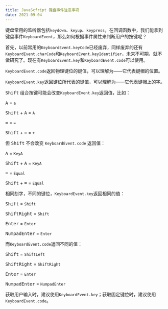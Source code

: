 ```yaml
---
title: JavaScfript 键盘事件注意事项
date: 2021-09-04
---
```


键盘常用的监听器包括`keydown`、`keyup`、`keypress`，在回调函数中，我们能拿到键盘事件`KeyboardEvent`，那么如何根据事件属性来判断用户的按键呢？

首先，以前常用的`KeyboardEvent.keyCode`已经废弃，同样废弃的还有`KeyboardEvent.charCode`和`KeyboardEvent.keyIdentifier`，未来不可期，就不做研究了。现在有`KeyboardEvent.key`和`KeyboardEvent.code`可以使用。

`KeyboardEvent.code`返回物理键位的键值，可以理解为——它代表键帽的位置。

`KeyboardEvent.key`返回键位所代表的键值，可以理解为——它代表键帽上的字。

<kbd>Shift</kbd> 组合按键可能会改变`KeyboardEvent.key`返回值，比如：

<kbd>A</kbd> = `a`

<kbd>Shift</kbd> + <kbd>A</kbd> = `A`

<kbd>=</kbd> = `=`

<kbd>Shift</kbd> + <kbd>=</kbd> = `+`

但 <kbd>Shift</kbd> 不会改变 `KeyboardEvent.code` 返回值：

<kbd>A</kbd> = `KeyA`

<kbd>Shift</kbd> + <kbd>A</kbd> = `KeyA`

<kbd>=</kbd> = `Equal`

<kbd>Shift</kbd> + <kbd>=</kbd> = `Equal`

相同刻字，不同的键位，`KeyboardEvent.key`返回相同的值：

<kbd>Shift</kbd> = `Shift`

<kbd>ShiftRight</kbd> = `Shift`

<kbd>Enter</kbd> = `Enter`

<kbd>NumpadEnter</kbd> = `Enter`

而`KeyboardEvent.code`返回不同的值：

<kbd>Shift</kbd> = `ShiftLeft`

<kbd>ShiftRight</kbd> = `ShiftRight`

<kbd>Enter</kbd> = `Enter`

<kbd>NumpadEnter</kbd> = `NumpadEnter`

获取用户输入时，建议使用`KeyboardEvent.key`；获取固定键位时，建议使用`KeyboardEvent.code`。


